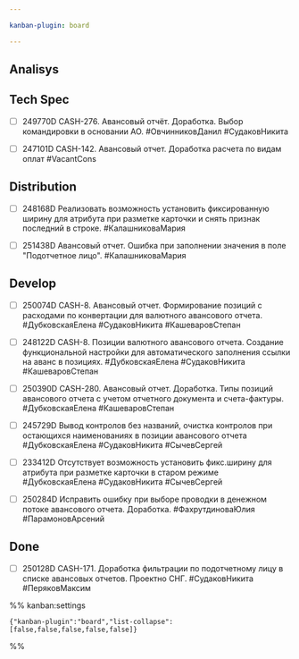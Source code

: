 ```yaml
---

kanban-plugin: board

---
```


## Analisys



## Tech Spec

- [ ] 249770D CASH-276. Авансовый отчёт. Доработка. Выбор командировки в основании АО.
	#ОвчинниковДанил 
	#СудаковНикита
- [ ] 247101D CASH-142. Авансовый отчет. Доработка расчета по видам оплат
	#VacantCons


## Distribution

- [ ] 248168D Реализовать возможность установить фиксированную ширину для атрибута при разметке карточки и снять признак последний в строке.
	#КалашниковаМария
- [ ] 251438D Авансовый отчет. Ошибка при заполнении значения в поле "Подотчетное лицо".
	#КалашниковаМария


## Develop

- [ ] 250074D CASH-8. Авансовый отчет. Формирование позиций с расходами по конвертации для валютного авансового отчета.
	#ДубковскаяЕлена #СудаковНикита 
	#КашеваровСтепан
- [ ] 248122D CASH-8. Позиции валютного авансового отчета. Создание функциональной настройки для автоматического заполнения ссылки на аванс в позициях.
	#ДубковскаяЕлена #СудаковНикита 
	#КашеваровСтепан
- [ ] 250390D CASH-280. Авансовый отчет. Доработка. Типы позиций авансового отчета с учетом отчетного документа и счета-фактуры.
	#ДубковскаяЕлена 
	#КашеваровСтепан
- [ ] 245729D Вывод контролов без названий, очистка контролов при остающихся наименованиях в позиции авансового отчета
	#ДубковскаяЕлена 
	#СудаковНикита
	#СычевСергей
- [ ] 233412D Отсутствует возможность установить фикс.ширину для атрибута при разметке карточки в старом режиме
	#ДубковскаяЕлена 
	#СудаковНикита
	#СычевСергей
- [ ] 250284D Исправить ошибку при выборе проводки в денежном потоке авансового отчета. Доработка.
	#ФахрутдиноваЮлия
	#ПарамоновАрсений


## Done

- [ ] 250128D CASH-171. Доработка фильтрации по подотчетному лицу в списке авансовых отчетов. Проектно СНГ.
	#СудаковНикита 
	#ПеряковМаксим




%% kanban:settings
```
{"kanban-plugin":"board","list-collapse":[false,false,false,false,false]}
```
%%